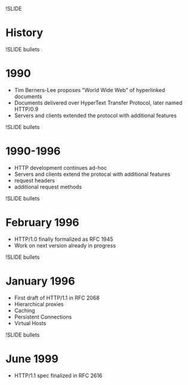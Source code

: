 !SLIDE 

# History

!SLIDE bullets

# 1990

 * Tim Berners-Lee proposes "World Wide Web" of hyperlinked documents
 * Documents delivered over HyperText Transfer Protocol, later named HTTP/0.9
 * Servers and clients extended the protocol with additional features

!SLIDE bullets

# 1990-1996

 * HTTP development continues ad-hoc
 * Servers and clients extend the protocal with additional features
 * request headers
 * additional request methods

!SLIDE bullets

# February 1996

 * HTTP/1.0 finally formalized as RFC 1945
 * Work on next version already in progress

!SLIDE bullets

# January 1996

 * First draft of HTTP/1.1 in RFC 2068
 * Hierarchical proxies
 * Caching
 * Persistent Connections
 * Virtual Hosts

!SLIDE bullets

# June 1999

 * HTTP/1.1 spec finalized in RFC 2616

